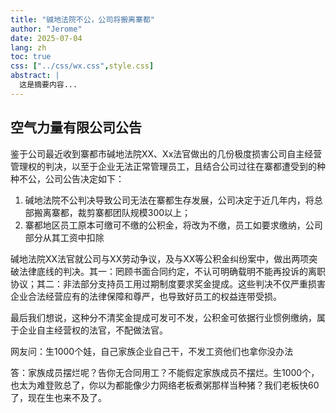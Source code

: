 ```yaml
---
title: "碱地法院不公，公司将搬离寨都"
author: "Jerome"
date: 2025-07-04
lang: zh
toc: true
css: ["../css/wx.css",style.css]
abstract: |
  这是摘要内容...
---
```



## 空气力量有限公司公告

鉴于公司最近收到寨都市碱地法院XX、Xx法官做出的几份极度损害公司自主经营管理权的判决，以至于企业无法正常管理员工，且结合公司过往在寨都遭受到的种种不公，公司公告决定如下：

1. 碱地法院不公判决导致公司无法在寨都生存发展，公司决定于近几年内，将总部搬离寨都，裁剪寨都团队规模300以上；
2. 寨都地区员工原本可缴可不缴的公积金，将改为不缴，员工如要求缴纳，公司部分从其工资中扣除

碱地法院XX法官就公司与XX劳动争议，及与XX等公积金纠纷案中，做出两项突破法律底线的判决。其一：罔顾书面合同约定，不认可明确载明不能再投诉的离职协议；其二：非法部分支持员工用过期制度要求奖金提成。这些判决不仅严重损害企业合法经营应有的法律保障和尊严，也导致好员工的权益连带受损。

最后我们想说，这种分不清奖金提成可发可不发，公积金可依据行业惯例缴纳，属于企业自主经营权的法官，不配做法官。

网友问：生1000个娃，自己家族企业自己干，不发工资他们也拿你没办法

答：家族成员摆烂呢？告你无合同用工？不能假定家族成员不摆烂。生1000个，也太为难登败总了，你以为都能像少力网络老板煮粥那样当种猪？我们老板快60了，现在生也来不及了。
